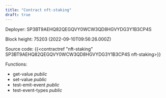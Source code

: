 ```yaml
---
title: "Contract nft-staking"
draft: true
---
```

Deployer: SP3BT9AEHQ82QEGQVY0WCW3QD8HGVYDG3Y1B3CP4S


 



Block height: 75203 (2022-09-10T09:56:26.000Z)

Source code: {{<contractref "nft-staking" SP3BT9AEHQ82QEGQVY0WCW3QD8HGVYDG3Y1B3CP4S nft-staking>}}

Functions:

* get-value _public_
* set-value _public_
* test-emit-event _public_
* test-event-types _public_
